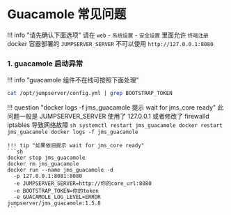 # Guacamole 常见问题

!!! info "请先确认下面选项"
    请在 `web` - `系统设置` - `安全设置` 里面允许 `终端注册`  
    docker 容器部署的 `JUMPSERVER_SERVER` 不可以使用 `http://127.0.0.1:8080`

### 1. guacamole 启动异常

!!! info "guacamole 组件不在线可按照下面处理"

```sh
cat /opt/jumpserver/config.yml | grep BOOTSTRAP_TOKEN
```

!!! question "docker logs -f jms_guacamole 提示 wait for jms_core ready"
    此问题一般是 JUMPSERVER_SERVER 使用了 127.0.0.1 或者修改了 firewalld iptables 导致网络故障
    ```sh
    systemctl restart jms_guacamole
    docker restart jms_guacamole
    docker logs -f jms_guacamole
    ```

    !!! tip "如果依旧提示 wait for jms_core ready"
    ```sh
    docker stop jms_guacamole
    docker rm jms_guacamole
    docker run --name jms_guacamole -d
      -p 127.0.0.1:8081:8080
      -e JUMPSERVER_SERVER=http://你的core_url:8080
      -e BOOTSTRAP_TOKEN=你的token
      -e GUACAMOLE_LOG_LEVEL=ERROR
    jumpserver/jms_guacamole:1.5.8
    ```
